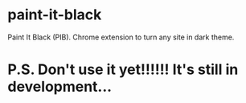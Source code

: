 # paint-it-black
Paint It Black (PIB). Chrome extension to turn any site in dark theme.
# P.S. Don't use it yet!!!!!! It's still in development...
